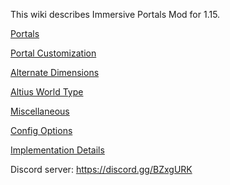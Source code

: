 
This wiki describes Immersive Portals Mod for 1.15.

[Portals](https://github.com/qouteall/ImmersivePortalsMod/wiki/Portals)

[Portal Customization](https://github.com/qouteall/ImmersivePortalsMod/wiki/Portal-Customization)

[Alternate Dimensions](https://github.com/qouteall/ImmersivePortalsMod/wiki/Alternate-Dimensions)

[Altius World Type](https://github.com/qouteall/ImmersivePortalsMod/wiki/Altius-World-Type)

[Miscellaneous](https://github.com/qouteall/ImmersivePortalsMod/wiki/Miscellaneous)

[Config Options](https://github.com/qouteall/ImmersivePortalsMod/wiki/Config-Options)

[Implementation Details](https://github.com/qouteall/ImmersivePortalsMod/wiki/Implementation-Details)

Discord server: https://discord.gg/BZxgURK
